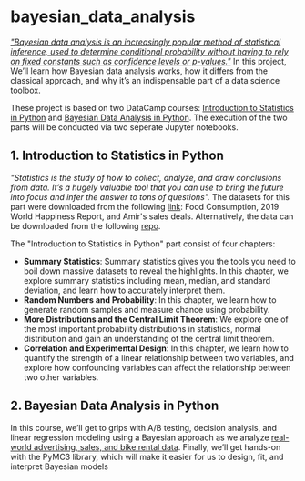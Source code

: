 # bayesian_data_analysis
[_"Bayesian data analysis is an increasingly popular method of statistical inference, used to determine conditional probability without having to rely on fixed constants such as confidence levels or p-values."_](https://app.datacamp.com/learn/courses/bayesian-data-analysis-in-python) In this project, We’ll learn how Bayesian data analysis works, how it differs from the classical approach, and why it’s an indispensable part of a data science toolbox. 

These project is based on two DataCamp courses: [Introduction to Statistics in Python](https://app.datacamp.com/learn/courses/introduction-to-statistics-in-python) and [Bayesian Data Analysis in Python](https://app.datacamp.com/learn/courses/bayesian-data-analysis-in-python). The execution of the two parts will be conducted via two seperate Jupyter notebooks. 

## 1. Introduction to Statistics in Python
_"Statistics is the study of how to collect, analyze, and draw conclusions from data. It’s a hugely valuable tool that you can use to bring the future into focus and infer the answer to tons of questions"._ The datasets for this part were downloaded from the following [link](https://app.datacamp.com/learn/courses/introduction-to-statistics-in-python): Food Consumption, 2019 World Happiness Report, and  Amir's sales deals.  Alternatively, the data can be downloaded from the following [repo](https://github.com/goodboychan/goodboychan.github.io/tree/main/_notebooks/dataset).

The "Introduction to Statistics in Python" part consist of four chapters:
- __Summary Statistics__: Summary statistics gives you the tools you need to boil down massive datasets to reveal the highlights. In this chapter, we explore summary statistics including mean, median, and standard deviation, and learn how to accurately interpret them.
- __Random Numbers and Probability__: In this chapter, we learn how to generate random samples and measure chance using probability.
- __More Distributions and the Central Limit Theorem__: We explore one of the most important probability distributions in statistics, normal distribution and gain an understanding of the central limit theorem.
- __Correlation and Experimental Design__: In this chapter, we learn how to quantify the strength of a linear relationship between two variables, and explore how confounding variables can affect the relationship between two other variables.

## 2. Bayesian Data Analysis in Python
In this course, we’ll get to grips with A/B testing, decision analysis, and linear regression modeling using a Bayesian approach as we analyze [real-world advertising, sales, and bike rental data](https://app.datacamp.com/learn/courses/bayesian-data-analysis-in-python). Finally, we’ll get hands-on with the PyMC3 library, which will make it easier for us to design, fit, and interpret Bayesian models
